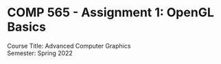 # COMP 565 - Assignment 1: OpenGL Basics

Course Title: Advanced Computer Graphics<br/>
Semester: Spring 2022<br/>
